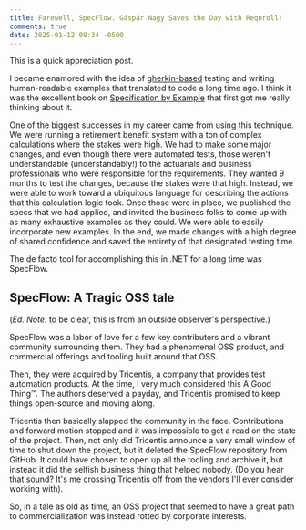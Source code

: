 ```yaml
---
title: Farewell, SpecFlow. Gáspár Nagy Saves the Day with Reqnroll!
comments: true
date: 2025-01-12 09:34 -0500
---
```

This is a quick appreciation post.

I became enamored with the idea of [gherkin-based](https://cucumber.io/docs/gherkin/reference) testing and writing human-readable examples that translated to code a long time ago. I think it was the excellent book on [Specification by Example](https://www.manning.com/books/specification-by-example) that first got me really thinking about it.

One of the biggest successes in my career came from using this technique. We were running a retirement benefit system with a ton of complex calculations where the stakes were high. We had to make some major changes, and even though there were automated tests, those weren't understandable (understandably!) to the actuarials and business professionals who were responsible for the requirements. They wanted 9 months to test the changes, because the stakes were that high. Instead, we were able to work toward a ubiquitous language for describing the actions that this calculation logic took. Once those were in place, we published the specs that we had applied, and invited the business folks to come up with as many exhaustive examples as they could. We were able to easily incorporate new examples. In the end, we made changes with a high degree of shared confidence and saved the entirety of that designated testing time.

The de facto tool for accomplishing this in .NET for a long time was SpecFlow.

## SpecFlow: A Tragic OSS tale

(_Ed. Note:_ to be clear, this is from an outside observer's perspective.)

SpecFlow was a labor of love for a few key contributors and a vibrant community surrounding them. They had a phenomenal OSS product, and commercial offerings and tooling built around that OSS.

Then, they were acquired by Tricentis, a company that provides test automation products. At the time, I very much considered this A Good Thing™️. The authors deserved a payday, and Tricentis promised to keep things open-source and moving along.

Tricentis then basically slapped the community in the face. Contributions and forward motion stopped and it was impossible to get a read on the state of the project. Then, not only did Tricentis announce a very small window of time to shut down the project, but it deleted the SpecFlow repository from GitHub. It could have chosen to open up all the tooling and archive it, but instead it did the selfish business thing that helped nobody. (Do you hear that sound? It's me crossing Tricentis off from the vendors I'll ever consider working with).

So, in a tale as old as time, an OSS project that seemed to have a great path to commercialization was instead rotted by corporate interests.


